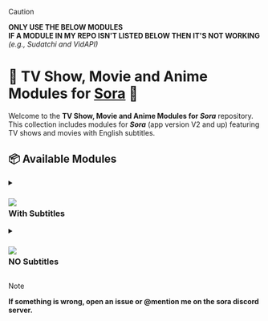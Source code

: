 > [!CAUTION]
> **ONLY USE THE BELOW MODULES**<br>
> **IF A MODULE IN MY REPO ISN'T LISTED BELOW THEN IT'S NOT WORKING**<br>
> <i>(e.g., Sudatchi and VidAPI)</i>

# 🍿 TV Show, Movie and Anime Modules for [Sora](https://github.com/cranci1/Sora) 🎥

Welcome to the **TV Show, Movie and Anime Modules for _Sora_** repository. This collection includes modules for ***Sora*** (app version V2 and up) featuring TV shows and movies with English subtitles.

## 📦 Available Modules

<details>

<summary>

### <div><img src="https://raw.githubusercontent.com/xibrox/sora-movie-module/refs/heads/main/subs.png" width="40px"><div> With Subtitles

</summary>

  - <details>

    <summary>

    ### 📺 TV Shows and Movies

    </summary>

      <!-- - <details>

        <summary>

        ### 1️⃣ Hexa

        </summary>

        <img src="https://raw.githubusercontent.com/xibrox/sora-movie-module/refs/heads/main/hexa/icon.png" width="125px"><br>

        **File:** `Hexa.json`<br>
        **Type:** `TV Shows and Movies`<br>
        **Language:** English. 🇺🇸 (SUB)<br>
        **App version:** V2 and up <br>
        **Author:** ibro <br><br>
        [<kbd> <br> Add to Sora <br> </kbd>](https://intradeus.github.io/http-protocol-redirector?r=sora://module?url=https://raw.githubusercontent.com/xibrox/sora-movie-module/refs/heads/main/hexa/hexa.json)

        https://raw.githubusercontent.com/xibrox/sora-movie-module/refs/heads/main/hexa/hexa.json

        </details> -->

      - <details>

        <summary>

        ### 1️⃣ Rive

        </summary>

        <img src="https://raw.githubusercontent.com/xibrox/sora-movie-module/refs/heads/main/rive/icon.png" width="125px"><br>

        **File:** `Rive.json`<br>
        **Type:** `TV Shows and Movies`<br>
        **Language:** English. 🇺🇸 (SUB)<br>
        **App version:** V2 and up <br>
        **Author:** ibro <br><br>
        [<kbd> <br> Add to Sora <br> </kbd>](https://intradeus.github.io/http-protocol-redirector?r=sora://module?url=https://raw.githubusercontent.com/xibrox/sora-movie-module/refs/heads/main/rive/rive.json)

        https://raw.githubusercontent.com/xibrox/sora-movie-module/refs/heads/main/rive/rive.json

        </details>

      - <details>

        <summary>

        ### 2️⃣ Bingeflex

        </summary>

        <img src="https://raw.githubusercontent.com/xibrox/sora-movie-module/refs/heads/main/bingeflex/icon.png" width="125px"><br>

        **File:** `Bingeflex.json`<br>
        **Type:** `TV Shows and Movies`<br>
        **Language:** English. 🇺🇸 (SUB)<br>
        **App version:** V2 and up <br>
        **Author:** ibro <br><br>
        [<kbd> <br> Add to Sora <br> </kbd>](https://intradeus.github.io/http-protocol-redirector?r=sora://module?url=https://raw.githubusercontent.com/xibrox/sora-movie-module/refs/heads/main/bingeflex/bingeflex.json)

        https://raw.githubusercontent.com/xibrox/sora-movie-module/refs/heads/main/bingeflex/bingeflex.json

        </details>

      - <details>

        <summary>

        ### 3️⃣ Mokmobi

        </summary>

        <span>
        
        <img src="https://raw.githubusercontent.com/xibrox/sora-movie-module/refs/heads/main/mokmobi/icon.png" width="125px"><br>

        **File:** `Mokmobi.json`<br>
        **Type:** `TV Shows and Movies`<br>
        **Language:** English. 🇺🇸 (SUB)<br>
        **App version:** V2 and up <br>
        **Author:** ibro <br><br>

        <span></span>
        
        [<kbd> <br> Add to Sora <br> </kbd>](https://intradeus.github.io/http-protocol-redirector?r=sora://module?url=https://raw.githubusercontent.com/xibrox/sora-movie-module/refs/heads/main/mokmobi/mokmobi.json)

        https://raw.githubusercontent.com/xibrox/sora-movie-module/refs/heads/main/mokmobi/mokmobi.json
        
        </span>

        </details>

      - <details>

        <summary>

        ### 3️⃣ Net3lix

        </summary>

        <span>
        
        <img src="https://raw.githubusercontent.com/xibrox/sora-movie-module/refs/heads/main/net3lix/icon.png" width="125px"><br>

        **File:** `Net3lix.json`<br>
        **Type:** `TV Shows and Movies`<br>
        **Language:** English. 🇺🇸 (SUB)<br>
        **App version:** V2 and up <br>
        **Author:** ibro <br><br>

        <span></span>
        
        [<kbd> <br> Add to Sora <br> </kbd>](https://intradeus.github.io/http-protocol-redirector?r=sora://module?url=https://raw.githubusercontent.com/xibrox/sora-movie-module/refs/heads/main/net3lix/net3lix.json)

        https://raw.githubusercontent.com/xibrox/sora-movie-module/refs/heads/main/net3lix/net3lix.json
        
        </span>

        </details>

      - <details>

        <summary>

        ### 3️⃣ Net3lix 2

        </summary>

        <span>
        
        <img src="https://raw.githubusercontent.com/xibrox/sora-movie-module/refs/heads/main/net3lix/icon.png" width="125px"><br>

        **File:** `Net3lix2.json`<br>
        **Type:** `TV Shows and Movies`<br>
        **Language:** English. 🇺🇸 (SUB)<br>
        **App version:** V2 and up <br>
        **Author:** ibro <br><br>

        <span></span>
        
        [<kbd> <br> Add to Sora <br> </kbd>](https://intradeus.github.io/http-protocol-redirector?r=sora://module?url=https://raw.githubusercontent.com/xibrox/sora-movie-module/refs/heads/main/net3lix/net3lix2.json)

        https://raw.githubusercontent.com/xibrox/sora-movie-module/refs/heads/main/net3lix/net3lix2.json
        
        </span>

        </details>

      <!-- - <details>

        <summary>

        ### 4️⃣ Let's Stream (⚠️ Read note)

        </summary>

        <span>
        
        <img src="https://raw.githubusercontent.com/xibrox/sora-movie-module/refs/heads/main/letstream/icon.png" width="125px"><br>

        **File:** `LetStream.json`<br>
        **Type:** `TV Shows and Movies`<br>
        **Note:** *⚠️ Some TV Shows or Movies may be in Hindi* <br>
        **Language:** English. 🇺🇸 (SUB)<br>
        **App version:** V2 and up <br>
        **Author:** ibro <br><br>

        <span></span>
        
        [<kbd> <br> Add to Sora <br> </kbd>](https://intradeus.github.io/http-protocol-redirector?r=sora://module?url=https://raw.githubusercontent.com/xibrox/sora-movie-module/refs/heads/main/letstream/letstream.json)

        https://raw.githubusercontent.com/xibrox/sora-movie-module/refs/heads/main/letstream/letstream.json
        
        </span>

        </details> -->

      <!-- - <details>

        <summary>

        ### 2️⃣ FlickyStream

        </summary>

        <img src="https://raw.githubusercontent.com/xibrox/sora-movie-module/refs/heads/main/flickystream/icon.png" width="125px"><br>

        **File:** `FlickyStream.json`<br>
        **Type:** `TV Shows and Movies`<br>
        **Language:** English. 🇺🇸 (SUB)<br>
        **App version:** V2 and up <br>
        **Author:** ibro <br><br>
        [<kbd> <br> Add to Sora <br> </kbd>](https://intradeus.github.io/http-protocol-redirector?r=sora://module?url=https://raw.githubusercontent.com/xibrox/sora-movie-module/refs/heads/main/flickystream/flickystream.json)

        https://raw.githubusercontent.com/xibrox/sora-movie-module/refs/heads/main/flickystream/flickystream.json

        </details> -->

    </details>

  <!-- - <details>

    <summary>

    ### 🎥 ONLY Movies

    </summary>

      - <details>

        <summary>

        ### 1️⃣ Autoembed

        </summary>

        <img src="https://raw.githubusercontent.com/xibrox/sora-movie-module/refs/heads/main/autoembed/icon.png" width="125px"><br>

        **File:** `Autoembed.json`<br>
        **Type:** `ONLY Movies`<br>
        **Language:** English. 🇺🇸 (SUB)<br>
        **App version:** V2 and up <br>
        **Author:** ibro <br><br>
        [<kbd> <br> Add to Sora <br> </kbd>](https://intradeus.github.io/http-protocol-redirector?r=sora://module?url=https://raw.githubusercontent.com/xibrox/sora-movie-module/refs/heads/main/autoembed/autoembed.json)

        https://raw.githubusercontent.com/xibrox/sora-movie-module/refs/heads/main/autoembed/autoembed.json

        </details>

      - <details>

        <summary>

        ### 1️⃣ HopCorn+

        </summary>

        <img src="https://raw.githubusercontent.com/xibrox/sora-movie-module/refs/heads/main/hopcorn/icon.png" width="125px"><br>

        **File:** `HopCorn.json`<br>
        **Type:** `ONLY Movies`<br>
        **Language:** English. 🇺🇸 (SUB)<br>
        **App version:** V2 and up <br>
        **Author:** ibro <br><br>
        [<kbd> <br> Add to Sora <br> </kbd>](https://intradeus.github.io/http-protocol-redirector?r=sora://module?url=https://raw.githubusercontent.com/xibrox/sora-movie-module/refs/heads/main/hopcorn/hopcorn.json)

        https://raw.githubusercontent.com/xibrox/sora-movie-module/refs/heads/main/hopcorn/hopcorn.json

        </details>

    </details> -->

  - <details>

    <summary>

    ### 🍥 Anime

    </summary>

      - <details>

        <summary>

        ### 1️⃣ AnimeLIB (DUB - First Stream)

        </summary>

        <img src="https://raw.githubusercontent.com/xibrox/sora-movie-module/refs/heads/main/anilib/icon.png" width="125px"><br>

        **File:** `AnimeLIBHardSub2.json`<br>
        **Type:** `Anime`<br>
        **Language:** Russian. 🇷🇺 (HARDSUB) <br>
        **App version:** V2 and up <br>
        **Author:** ibro <br><br>
        [<kbd> <br> Add to Sora <br> </kbd>](https://intradeus.github.io/http-protocol-redirector?r=sora://module?url=https://raw.githubusercontent.com/xibrox/sora-movie-module/refs/heads/main/anilib/anilibHardSub2.json)

        https://raw.githubusercontent.com/xibrox/sora-movie-module/refs/heads/main/anilib/anilibHardSub2.json

        </details>

      - <details>

        <summary>

        ### 2️⃣ AnimeLIB (SUB - First Stream)

        </summary>

        <img src="https://raw.githubusercontent.com/xibrox/sora-movie-module/refs/heads/main/anilib/icon.png" width="125px"><br>

        **File:** `AnimeLIBSoftSub2.json`<br>
        **Type:** `Anime`<br>
        **Language:** Russian. 🇷🇺 (SUB) <br>
        **App version:** V2 and up <br>
        **Author:** ibro <br><br>
        [<kbd> <br> Add to Sora <br> </kbd>](https://intradeus.github.io/http-protocol-redirector?r=sora://module?url=https://raw.githubusercontent.com/xibrox/sora-movie-module/refs/heads/main/anilib/anilibSoftSub2.json)

        https://raw.githubusercontent.com/xibrox/sora-movie-module/refs/heads/main/anilib/anilibSoftSub2.json

        </details>

      - <details>

        <summary>

        ### 3️⃣ AnimeLIB (DUB)
        
        </summary>

        <img src="https://raw.githubusercontent.com/xibrox/sora-movie-module/refs/heads/main/anilib/icon.png" width="125px"><br>

        **File:** `AnimeLIBDub.json`<br>
        **Type:** `Anime`<br>
        **Language:** Russian. 🇷🇺 (DUB) <br>
        **App version:** V2 and up <br>
        **Author:** ibro <br><br>
        [<kbd> <br> Add to Sora <br> </kbd>](https://intradeus.github.io/http-protocol-redirector?r=sora://module?url=https://raw.githubusercontent.com/xibrox/sora-movie-module/refs/heads/main/anilib/anilibDub.json)

        https://raw.githubusercontent.com/xibrox/sora-movie-module/refs/heads/main/anilib/anilibDub.json

        </details>

      - <details>

        <summary>

        ### 4️⃣ AnimeLIB (SOFTSUB)

        </summary>

        <img src="https://raw.githubusercontent.com/xibrox/sora-movie-module/refs/heads/main/anilib/icon.png" width="125px"><br>

        **File:** `AnimeLIBSoftSub.json`<br>
        **Type:** `Anime`<br>
        **Language:** Russian. 🇷🇺 (SOFTSUB) <br>
        **App version:** V2 and up <br>
        **Author:** ibro <br><br>
        [<kbd> <br> Add to Sora <br> </kbd>](https://intradeus.github.io/http-protocol-redirector?r=sora://module?url=https://raw.githubusercontent.com/xibrox/sora-movie-module/refs/heads/main/anilib/anilibSoftSub.json)

        https://raw.githubusercontent.com/xibrox/sora-movie-module/refs/heads/main/anilib/anilibSoftSub.json

        </details>

      - <details>

        <summary>

        ### 5️⃣ RistoAnime

        </summary>

        <img src="https://raw.githubusercontent.com/xibrox/sora-movie-module/refs/heads/main/ristoanime/icon.png" width="125px"><br>

        **File:** `RistoAnime.json`<br>
        **Type:** `Anime`<br>
        **Language:** Arabic. 🇸🇦 (SUB) <br>
        **App version:** V2 and up <br>
        **Author:** ibro <br><br>
        [<kbd> <br> Add to Sora <br> </kbd>](https://intradeus.github.io/http-protocol-redirector?r=sora://module?url=https://raw.githubusercontent.com/xibrox/sora-movie-module/refs/heads/main/ristoanime/ristoanime.json)

        https://raw.githubusercontent.com/xibrox/sora-movie-module/refs/heads/main/ristoanime/ristoanime.json

        </details>

      - <details>

        <summary>

        ### 6️⃣ Peak

        </summary>

        <img src="https://raw.githubusercontent.com/xibrox/sora-movie-module/refs/heads/main/peak/icon.jpg" width="125px"><br>

        **File:** `Peak.json`<br>
        **Type:** `Anime`<br>
        **Language:** English. 🇺🇸 (SUB) <br>
        **App version:** V2 and up <br>
        **Author:** ibro <br><br>
        [<kbd> <br> Add to Sora <br> </kbd>](https://intradeus.github.io/http-protocol-redirector?r=sora://module?url=https://raw.githubusercontent.com/xibrox/sora-movie-module/refs/heads/main/peak/peak.json)

        https://raw.githubusercontent.com/xibrox/sora-movie-module/refs/heads/main/peak/peak.json

        </details>

    </details>

  - <details>

    <summary>

    ### 🎞️ K-Dramas

    </summary>

      - <details>

        <summary>

        ### 1️⃣ KDramaHood

        </summary>

        <img src="https://raw.githubusercontent.com/xibrox/sora-movie-module/refs/heads/main/kdramahood/icon.png" width="125px"><br>

        **File:** `KDramaHood.json`<br>
        **Type:** `K-Dramas`<br>
        **Language:** English. 🇺🇸 (SUB) <br>
        **App version:** V2 and up <br>
        **Author:** ibro <br><br>
        [<kbd> <br> Add to Sora <br> </kbd>](https://intradeus.github.io/http-protocol-redirector?r=sora://module?url=https://raw.githubusercontent.com/xibrox/sora-movie-module/refs/heads/main/kdramahood/kdramahood.json)

        https://raw.githubusercontent.com/xibrox/sora-movie-module/refs/heads/main/kdramahood/kdramahood.json

        </details>

      - <details>

        <summary>

        ### 2️⃣ Rama Oriental Fansub

        </summary>

        <img src="https://raw.githubusercontent.com/xibrox/sora-movie-module/refs/heads/main/ramaorientalfansub/icon.png" width="125px"><br>

        **File:** `RamaOrientalFansub.json`<br>
        **Type:** `K-Dramas`<br>
        **Language:** Italian. 🇮🇹 (SUB)<br>
        **App version:** V2 and up <br>
        **Author:** ibro <br><br>
        [<kbd> <br> Add to Sora <br> </kbd>](https://intradeus.github.io/http-protocol-redirector?r=sora://module?url=https://raw.githubusercontent.com/xibrox/sora-movie-module/refs/heads/main/ramaorientalfansub/ramaorientalfansub.json)

        https://raw.githubusercontent.com/xibrox/sora-movie-module/refs/heads/main/ramaorientalfansub/ramaorientalfansub.json

        </details>

      - <details>

        <summary>

        ### 3️⃣ KissKH (⚠️ Read note)

        </summary>

        <img src="https://raw.githubusercontent.com/xibrox/sora-movie-module/refs/heads/main/kisskh/icon.png" width="125px"><br>

        **File:** `KissKH.json`<br>
        **Type:** `K-Dramas`<br>
        **Note:** *⚠️ Some streams I wasn't able to scrape* <br>
        **Language:** English. 🇺🇸 (SUB)<br>
        **App version:** V2 and up <br>
        **Author:** ibro <br><br>
        [<kbd> <br> Add to Sora <br> </kbd>](https://intradeus.github.io/http-protocol-redirector?r=sora://module?url=https://raw.githubusercontent.com/xibrox/sora-movie-module/refs/heads/main/kisskh/kisskh.json)

        https://raw.githubusercontent.com/xibrox/sora-movie-module/refs/heads/main/kisskh/kisskh.json

        </details>

    </details>

</details>

<details>

<summary>

### <div><img src="https://raw.githubusercontent.com/xibrox/sora-movie-module/refs/heads/main/no_subs.png" width="40px"><div> NO Subtitles

</summary>

  - <details>

    <summary>

    ### 📺 TV Shows and Movies

    </summary>

    - <details>

      <summary>

      ### 1️⃣ KinoGer (⚠️ Read note)

      </summary>

      <img src="https://raw.githubusercontent.com/xibrox/sora-movie-module/refs/heads/main/kinoger/icon.png" width="125px"><br>

      **File:** `KinoGer.json`<br>
      **Type:** `TV Shows and Movies`<br>
      **Note:** *⚠️ Some streams I wasn't able to scrape* <br>
      **Language:** German. 🇩🇪 <br>
      **App version:** V2 and up <br>
      **Author:** ibro <br><br>
      [<kbd> <br> Add to Sora <br> </kbd>](https://intradeus.github.io/http-protocol-redirector?r=sora://module?url=https://raw.githubusercontent.com/xibrox/sora-movie-module/refs/heads/main/kinoger/kinoger.json)

      https://raw.githubusercontent.com/xibrox/sora-movie-module/refs/heads/main/kinoger/kinoger.json

      </details>
    
    </details>

  - <details>

    <summary>

    ### 🎥 ONLY Movies

    </summary>

    - <details>

      <summary>

      ### 1️⃣ Ableflix

      </summary>

      <img src="https://raw.githubusercontent.com/xibrox/sora-movie-module/refs/heads/main/ableflix/icon.png" width="125px"><br>

      **File:** `Ableflix.json`<br>
      **Type:** `ONLY Movies`<br>
      **Language:** English. 🇺🇸 <br>
      **App version:** V2 and up <br>
      **Author:** ibro <br><br>
      [<kbd> <br> Add to Sora <br> </kbd>](https://intradeus.github.io/http-protocol-redirector?r=sora://module?url=https://raw.githubusercontent.com/xibrox/sora-movie-module/refs/heads/main/ableflix/ableflix.json)

      https://raw.githubusercontent.com/xibrox/sora-movie-module/refs/heads/main/ableflix/ableflix.json

      </details>

    - <details>

      <summary>

      ### 1️⃣ Frembed

      </summary>

      <img src="https://raw.githubusercontent.com/xibrox/sora-movie-module/refs/heads/main/frembed/icon.png" width="125px"><br>

      **File:** `Frembed.json`<br>
      **Type:** `ONLY Movies`<br>
      **Language:** French. 🇫🇷 <br>
      **App version:** V2 and up <br>
      **Author:** ibro <br><br>
      [<kbd> <br> Add to Sora <br> </kbd>](https://intradeus.github.io/http-protocol-redirector?r=sora://module?url=https://raw.githubusercontent.com/xibrox/sora-movie-module/refs/heads/main/frembed/frembed.json)

      https://raw.githubusercontent.com/xibrox/sora-movie-module/refs/heads/main/frembed/frembed.json

      </details>
      
    </details>

  <!-- - <details>

    <summary>

    ### 🎞️ K-Dramas

    </summary>

      - <details>

        <summary>

        ### 1️⃣ KDramaHood

        </summary>

        <img src="https://raw.githubusercontent.com/xibrox/sora-movie-module/refs/heads/main/kdramahood/icon.png" width="125px"><br>

        **File:** `KDramaHood.json`<br>
        **Type:** `K-Dramas`<br>
        **Language:** Korean. 🇰🇷 <br>
        **App version:** V2 and up <br>
        **Author:** ibro <br><br>
        [<kbd> <br> Add to Sora <br> </kbd>](https://intradeus.github.io/http-protocol-redirector?r=sora://module?url=https://raw.githubusercontent.com/xibrox/sora-movie-module/refs/heads/main/kdramahood/kdramahood.json)

        https://raw.githubusercontent.com/xibrox/sora-movie-module/refs/heads/main/kdramahood/kdramahood.json

        </details>

    </details> -->

</details>

> [!NOTE]
> **If something is wrong, open an issue or @mention me on the sora discord server.**